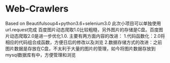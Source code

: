 # Web-Crawlers
Based on Beautifulsoup4+python3.6+selenium3.0
此次小项目可以单独使用url.request完成
百度图片动态爬取1.0比较粗糙，另外图片的存储是C盘。百度图片动态爬取2.0是进一步优化1.0.
主要有两方面内容的改进：
  1.代码函数化：2.0将相应的代码组合成函数，方便日后的修改以及浏览
  2.数据存储方式的改进：之前图片数据是存放在C盘，不太利于大量的图片的管理，如今将图片数据存放到mysql数据库有中，方便管理和浏览

